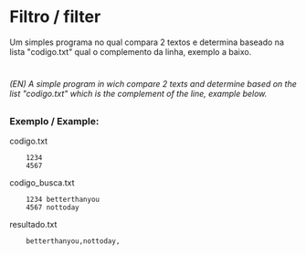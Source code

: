 # Filtro / filter
Um simples programa no qual compara 2 textos e determina baseado na lista "codigo.txt" qual o complemento da linha, exemplo a baixo.
#
*(EN) A simple program in wich compare 2 texts and determine based on the list "codigo.txt" which is the complement of the line, example below.*

##

### Exemplo / Example:

codigo.txt
~~~
    1234
    4567
~~~

codigo_busca.txt
~~~
    1234 betterthanyou
    4567 nottoday
~~~

resultado.txt
~~~
    betterthanyou,nottoday,
~~~